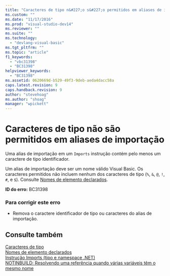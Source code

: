 ```yaml
---
title: "Caracteres de tipo n&#227;o s&#227;o permitidos em aliases de importa&#231;&#227;o | Microsoft Docs"
ms.custom: ""
ms.date: "11/17/2016"
ms.prod: "visual-studio-dev14"
ms.reviewer: ""
ms.suite: ""
ms.technology: 
  - "devlang-visual-basic"
ms.tgt_pltfrm: ""
ms.topic: "article"
f1_keywords: 
  - "vbc31398"
  - "BC31398"
helpviewer_keywords: 
  - "BC31398"
ms.assetid: 0620669d-b529-49f3-9deb-aeda4dacc58a
caps.latest.revision: 9
caps.handback.revision: 9
author: "stevehoag"
ms.author: "shoag"
manager: "wpickett"
---
```

# Caracteres de tipo n&#227;o s&#227;o permitidos em aliases de importa&#231;&#227;o
Uma alias de importação em um `Imports` instrução contém pelo menos um caractere de tipo identificador.  
  
 Um alias de importação deve ser um nome válido Visual Basic. Os caracteres permitidos não incluem nenhum dos caracteres de tipo \(`%`, `&`, `@`, `!`, `#`, e `$`\). Consulte [Nomes de elemento declarados](../../visual-basic/programming-guide/language-features/declared-elements/declared-element-names.md).  
  
 **ID do erro:** BC31398  
  
### Para corrigir este erro  
  
-   Remova o caractere identificador de tipo ou caracteres do alias de importação.  
  
## Consulte também  
 [Caracteres de tipo](../../visual-basic/programming-guide/language-features/data-types/type-characters.md)   
 [Nomes de elemento declarados](../../visual-basic/programming-guide/language-features/declared-elements/declared-element-names.md)   
 [Instrução Imports \(tipo e namespace .NET\)](../../visual-basic/language-reference/statements/imports-statement-net-namespace-and-type.md)   
 [NOTINBUILD: Resolvendo uma referência quando várias variáveis têm o mesmo nome](http://msdn.microsoft.com/pt-br/9601e39f-1911-44e1-ace5-3f6e090408b9)